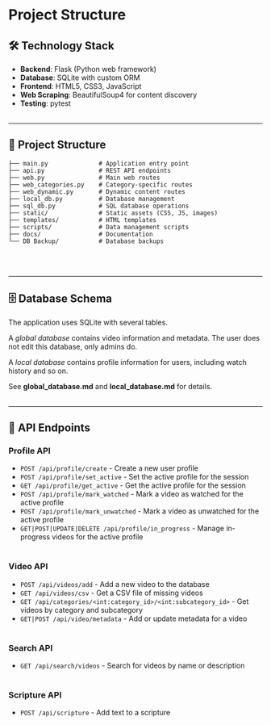 # Project Structure

## 🛠️ Technology Stack

- **Backend**: Flask (Python web framework)
- **Database**: SQLite with custom ORM
- **Frontend**: HTML5, CSS3, JavaScript
- **Web Scraping**: BeautifulSoup4 for content discovery
- **Testing**: pytest
</br></br>


----
## 📁 Project Structure

```
├── main.py              # Application entry point
├── api.py               # REST API endpoints
├── web.py               # Main web routes
├── web_categories.py    # Category-specific routes
├── web_dynamic.py       # Dynamic content routes
├── local_db.py          # Database management
├── sql_db.py            # SQL database operations
├── static/              # Static assets (CSS, JS, images)
├── templates/           # HTML templates
├── scripts/             # Data management scripts
├── docs/                # Documentation
└── DB Backup/           # Database backups
```
</br></br>


----
## 🗄️ Database Schema

The application uses SQLite with several tables.

A _global database_ contains video information and metadata. The user does not edit this database, only admins do.

A _local database_ contains profile information for users, including watch history and so on.

See **global_database.md** and **local_database.md** for details.
</br></br>


----
## 🔌 API Endpoints

### Profile API
- `POST /api/profile/create` - Create a new user profile
- `POST /api/profile/set_active` - Set the active profile for the session
- `GET /api/profile/get_active` - Get the active profile for the session
- `POST /api/profile/mark_watched` - Mark a video as watched for the active profile
- `POST /api/profile/mark_unwatched` - Mark a video as unwatched for the active profile
- `GET|POST|UPDATE|DELETE /api/profile/in_progress` - Manage in-progress videos for the active profile
</br></br>


### Video API
- `POST /api/videos/add` - Add a new video to the database
- `GET /api/videos/csv` - Get a CSV file of missing videos
- `GET /api/categories/<int:category_id>/<int:subcategory_id>` - Get videos by category and subcategory
- `GET|POST /api/video/metadata` - Add or update metadata for a video
</br></br>


### Search API
- `GET /api/search/videos` - Search for videos by name or description
</br></br>


### Scripture API
- `POST /api/scripture` - Add text to a scripture


